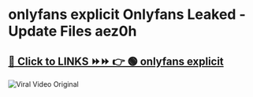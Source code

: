 
 # onlyfans explicit Onlyfans Leaked - Update Files aez0h

## <h2><a href="https://clipsfans.com/onlyfans_explicit&ref=git">🔗 Click to LINKS ⏩⏩ 👉 🟢 onlyfans explicit </a></h2>

<a href="https://clipsfans.com/onlyfans_explicit&ref=git" rel="nofollow" data-target="animated-image.originalLink"><img src="https://i.ibb.co.com/xMMVF88/686577567.gif" alt="Viral Video Original" style="max-width: 100%; display: inline-block;" data-target="animated-image.originalImage"></a>

